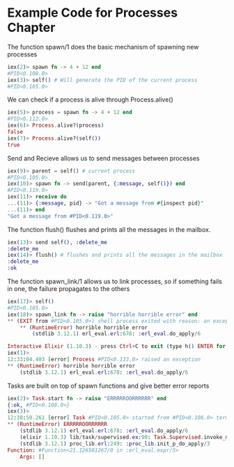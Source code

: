 # Example Code for Processes Chapter

The function spawn/1 does the basic mechanism of spawning new processes
```elixir
iex(2)> spawn fn -> 4 + 12 end
#PID<0.108.0>
iex(3)> self() # Will generate the PID of the current process
#PID<0.105.0>
```
We can check if a process is alive through  Process.alive()
```elixir
iex(5)> process = spawn fn -> 4 + 12 end
#PID<0.112.0>
iex(6)> Process.alive?(process)
false
iex(7)> Process.alive?(self())
true
```
Send and Recieve allows us to send messages between processes
```elixir
iex(9)> parent = self() # current process
#PID<0.105.0>
iex(10)> spawn fn -> send(parent, {:message, self()}) end
#PID<0.119.0>
iex(11)> receive do
...(11)> {:message, pid} -> "Got a message from #{inspect pid}"
...(11)> end
"Got a message from #PID<0.119.0>"
```
The function flush() flushes and prints all the messages in the mailbox.
```elixir
iex(13)> send self(), :delete_me
:delete_me
iex(14)> flush() # flushes and prints all the messages in the mailbox
:delete_me
:ok
```
The function spawn_link/1 allows us to link processes, so if something fails in one, the failure propagates to the others
```elixir
iex(17)> self()
#PID<0.105.0>
iex(18)> spawn_link fn -> raise "horrible horrible error" end
** (EXIT from #PID<0.105.0>) shell process exited with reason: an exception was raised:
    ** (RuntimeError) horrible horrible error
        (stdlib 3.12.1) erl_eval.erl:678: :erl_eval.do_apply/6

Interactive Elixir (1.10.3) - press Ctrl+C to exit (type h() ENTER for help)
iex(1)>
12:33:04.403 [error] Process #PID<0.133.0> raised an exception
** (RuntimeError) horrible horrible error
    (stdlib 3.12.1) erl_eval.erl:678: :erl_eval.do_apply/6
```
Tasks are built on top of spawn functions and give better error reports
```elixir
iex(2)> Task.start fn -> raise "ERRRRROORRRRRR" end
{:ok, #PID<0.108.0>}
iex(3)>
12:38:50.261 [error] Task #PID<0.105.0> started from #PID<0.108.0> terminating
** (RuntimeError) ERRRRROORRRRRR
    (stdlib 3.12.1) erl_eval.erl:678: :erl_eval.do_apply/6
    (elixir 1.10.3) lib/task/supervised.ex:90: Task.Supervised.invoke_mfa/2
    (stdlib 3.12.1) proc_lib.erl:249: :proc_lib.init_p_do_apply/3
Function: #Function<21.126501267/0 in :erl_eval.expr/5>
    Args: []
```


